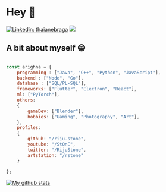 # Hey :wave:

[![Linkedin: thaianebraga](https://img.shields.io/badge/-arighna-blue?style=flat-square&logo=Linkedin&logoColor=white&link=https://www.linkedin.com/in/arighna-chakraborty-509539113/)](https://www.linkedin.com/in/arighna-chakraborty-509539113/)
![](https://visitor-badge.glitch.me/badge?page_id=riju-stone.riju-stone)

## A bit about myself 😁

```javascript

const arighna = {
    programming : ["Java", "C++", "Python", "JavaScript"],
    backend : ["Node", "Go"],
    database : ["SQL/PL-SQL"],
    frameworks: ["Flutter", "Electron", "React"],
    ml: ["PyTorch"],
    others:
    {
        gameDev: ["Blender"],
        hobbies: ["Gaming", "Photography", "Art"],
    },
    profiles:
    {
        github: "/riju-stone",
        youtube: "/StOnE",
        twitter: "/RijuStone",
        artstation: "/rstone"
    }

};
```
[![My github stats](https://github-readme-stats.vercel.app/api?username=riju-stone)](https://github.com/anuraghazra/github-readme-stats)
